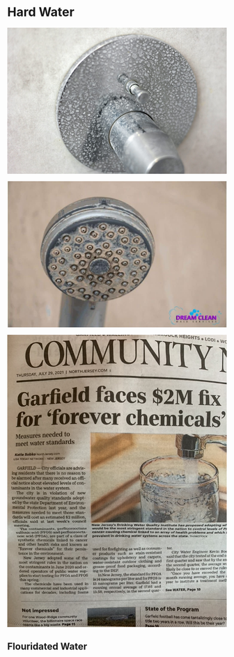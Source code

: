# Hard Water

![hard water stain](static/water-6.png)

![hard water stain](static/water-7.png)

![PFAs](<static/water - forever chemicals.jpeg>)

## Flouridated Water
